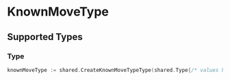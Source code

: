 # KnownMoveType


## Supported Types

### Type

```go
knownMoveType := shared.CreateKnownMoveTypeType(shared.Type{/* values here */})
```

